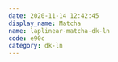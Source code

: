 ```yaml
---
date: 2020-11-14 12:42:45
display_name: Matcha
name: laplinear-matcha-dk-ln
code: e90c
category: dk-ln
---
```

